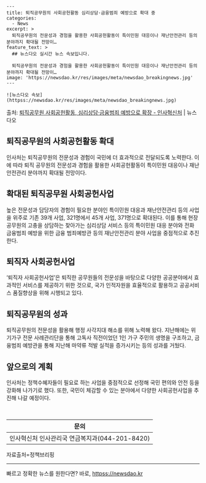     ---
    title: 퇴직공무원의 사회공헌활동 심리상담·금융범죄 예방으로 확대 중
    categories:
      - News
    excerpt: >
      퇴직공무원의 전문성과 경험을 활용한 사회공헌활동이 특이민원 대응이나 재난안전관리 등의 분야까지 확대될 전망이…
    feature_text: >
      ## 뉴스다오 실시간 뉴스 속보입니다.
    
      퇴직공무원의 전문성과 경험을 활용한 사회공헌활동이 특이민원 대응이나 재난안전관리 등의 분야까지 확대될 전망이…
    image: 'https://newsdao.kr/res/images/meta/newsdao_breakingnews.jpg'
    ---
    
    ![뉴스다오 속보](httpss://newsdao.kr/res/images/meta/newsdao_breakingnews.jpg)

<p>출처: <a href="httpss://newsdao.kr/2982" rel="dofollow">퇴직공무원 사회공헌활동, 심리상담·금융범죄 예방으로 확장 - 인사혁신처</a> | 뉴스다오</p>

<h2 data-ke-size="size26">퇴직공무원의 사회공헌활동 확대</h2>
<p data-ke-size="size16">인사처는 퇴직공무원의 전문성과 경험이 국민에 더 효과적으로 전달되도록 노력한다. 이에 따라 퇴직 공무원의 전문성과 경험을 활용한 사회공헌활동이 특이민원 대응이나 재난안전관리 분야까지 확대될 전망이다.</p>

<h2 data-ke-size="size26">확대된 퇴직공무원 사회공헌사업</h2>
<p data-ke-size="size16">높은 전문성과 담당자의 경험이 필요한 분야인 특이민원 대응과 재난안전관리 등의 사업을 위주로 기존 39개 사업, 321명에서 45개 사업, 371명으로 확대된다. 이를 통해 현장 공무원의 고충을 상담하는 찾아가는 심리상담 서비스 등의 특이민원 대응 분야와 전화 금융범죄 예방을 위한 금융 범죄예방관 등의 재난안전관리 분야 사업을 중점적으로 추진한다.</p>

<h2 data-ke-size="size26">퇴직자 사회공헌사업</h2>
<p data-ke-size="size16">‘퇴직자 사회공헌사업’은 퇴직한 공무원들의 전문성을 바탕으로 다양한 공공분야에서 효과적인 서비스를 제공하기 위한 것으로, 국가 인적자원을 효율적으로 활용하고 공공서비스 품질향상을 위해 시행되고 있다.</p>

<h2 data-ke-size="size26">퇴직공무원의 성과</h2>
<p data-ke-size="size16">퇴직공무원의 전문성을 활용해 행정 사각지대 해소를 위해 노력해 왔다. 지난해에는 위기가구 전문 사례관리단을 통해 고독사 직전이었던 1인 가구 주민의 생명을 구조하고, 금융범죄 예방관을 통해 지난해 마약류 적발 실적을 증가시키는 등의 성과를 거뒀다.</p>

<h2 data-ke-size="size26">앞으로의 계획</h2>
<p data-ke-size="size16">인사처는 정책수혜자들이 필요로 하는 사업을 중점적으로 선정해 국민 편의와 안전 등을 강화해 나가기로 했다. 또한, 국민이 체감할 수 있는 분야에서 다양한 사회공헌사업을 추진해 나갈 예정이다.</p>

<p data-ke-size="size16">&nbsp;</p>
<table>
<thead>
<tr>
<th style="text-align: center;">문의</th>
</tr>
</thead>
<tbody>
<tr>
<td style="text-align: center;">인사혁신처 인사관리국 연금복지과(044-201-8420)</td>
</tr>
</tbody>
</table>
<footer>자료출처=정책브리핑 </footer>
<p data-ke-size="size16"></p>
<hr> 

빠르고 정확한 뉴스를 원한다면? 바로, <a href="httpss://newsdao.kr" rel="dofollow">httpss://newsdao.kr</a>


    